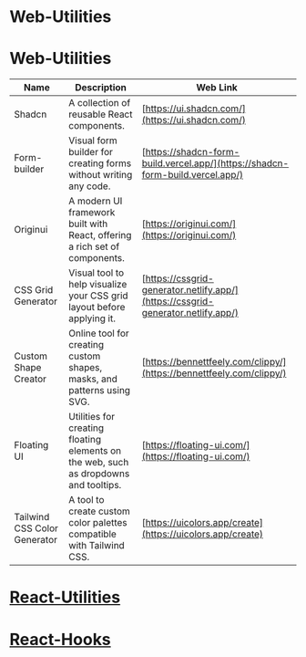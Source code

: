 # Web-Utilities

# Web-Utilities

| Name               | Description                                                                                                         | Web Link                                                     |
|--------------------|-------------------------------------------------------------------------------------------------------------------|--------------------------------------------------------------|
| Shadcn             | A collection of reusable React components.                                                                         | [https://ui.shadcn.com/](https://ui.shadcn.com/)            |
| Form-builder       | Visual form builder for creating forms without writing any code.                                                    | [https://shadcn-form-build.vercel.app/](https://shadcn-form-build.vercel.app/)|
| Originui           | A modern UI framework built with React, offering a rich set of components.                                        | [https://originui.com/](https://originui.com/)                |
| CSS Grid Generator | Visual tool to help visualize your CSS grid layout before applying it.                                             | [https://cssgrid-generator.netlify.app/](https://cssgrid-generator.netlify.app/)|
| Custom Shape Creator | Online tool for creating custom shapes, masks, and patterns using SVG.                                               | [https://bennettfeely.com/clippy/](https://bennettfeely.com/clippy/)|
| Floating UI        | Utilities for creating floating elements on the web, such as dropdowns and tooltips.                               | [https://floating-ui.com/](https://floating-ui.com/)          |
| Tailwind CSS Color Generator | A tool to create custom color palettes compatible with Tailwind CSS.                                               | [https://uicolors.app/create](https://uicolors.app/create)    |


# [React-Utilities](./utils.md)
# [React-Hooks](./hooks.md)
